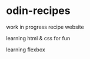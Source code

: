 # odin-recipes
<p>work in progress recipe website</p>
<p>learning html & css for fun</p>
<p>learning flexbox</p>
